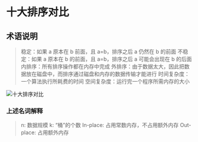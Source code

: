 # 十大排序对比

## 术语说明

> 稳定：如果 a 原本在 b 前面，且 a=b，排序之后 a 仍然在 b 的前面
> 不稳定：如果 a 原本在 b 的前面，且 a=b，排序之后 a 可能会出现在 b 的后面
> 内排序：所有排序操作都在内存中完成
> 外排序：由于数据太大，因此把数据放在磁盘中，而排序通过磁盘和内存的数据传输才能进行
> 时间复杂度：一个算法执行所耗费的时间
> 空间复杂度：运行完一个程序所需内存的大小

![十大排序对比](https://imgconvert.csdnimg.cn/aHR0cHM6Ly91c2VyLWdvbGQtY2RuLnhpdHUuaW8vMjAxNi8xMS8yOS80YWJkZTE3NDg4MTdkN2YzNWYyYmY4YjZhMDU4YWE0MA)

### 上述名词解释

> n: 数据规模
> k: “桶”的个数
> In-place: 占用常数内存，不占用额外内存
> Out-place: 占用额外内存
